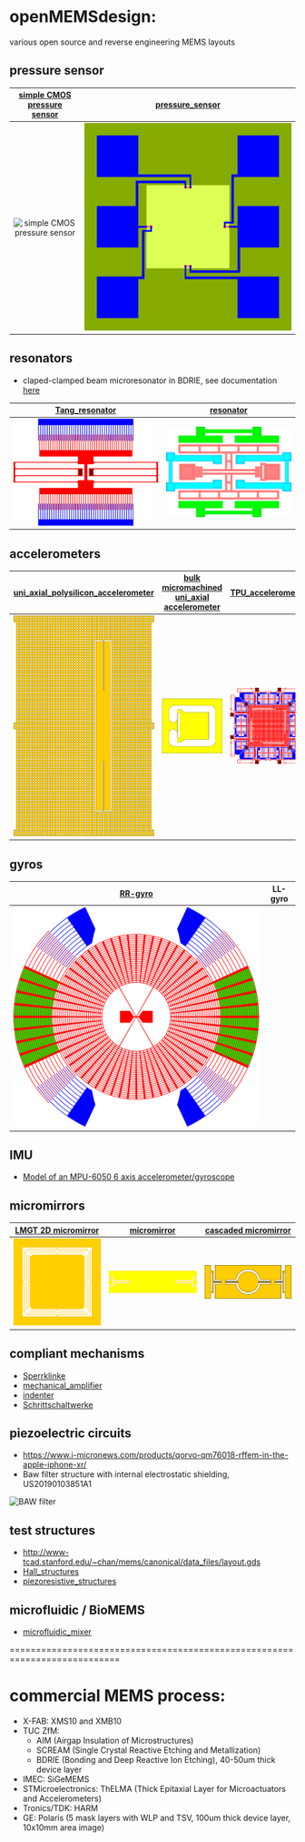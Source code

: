 # openMEMSdesign: 
various open source and reverse engineering MEMS layouts

## pressure sensor

| [simple CMOS pressure sensor](http://opencircuitdesign.com/~tim/research/sensor/sensor.html) | [pressure_sensor](https://github.com/Kolchuzhin/openMEMSdesign/blob/master/pressure_sensor.svg) | 
|:------------------:|:------------------:|
| ![simple CMOS pressure sensor](http://opencircuitdesign.com/~tim/research/sensor/giffiles/device.gif) | ![pressure_sensor](https://github.com/Kolchuzhin/openMEMSdesign/blob/master/pressure_sensor.svg) |

## resonators
* claped-clamped beam microresonator in BDRIE, see documentation [here](microresonator_in_BDRIE/readme.md)

| [Tang_resonator](https://github.com/Kolchuzhin/openMEMSdesign/blob/master/Tang_resonator.svg) | [resonator](https://github.com/Kolchuzhin/openMEMSdesign/blob/master/resonator.svg) | 
|:------------------:|:------------------:|
| ![Tang_resonator](https://github.com/Kolchuzhin/openMEMSdesign/blob/master/Tang_resonator.svg) | ![resonator](https://github.com/Kolchuzhin/openMEMSdesign/blob/master/resonator.svg) |

## accelerometers

| [uni_axial_polysilicon_accelerometer](https://github.com/Kolchuzhin/openMEMSdesign/blob/master/uni_axial_accelerometer.svg) | [bulk micromachined uni_axial accelerometer](https://github.com/Kolchuzhin/openMEMSdesign/blob/master/accelerometer.svg) | [TPU_accelerometer](https://github.com/Kolchuzhin/openMEMSdesign/blob/master/TPU_accelerometer.svg) | [uniaxial_BDRIE_accelerometer](https://github.com/Kolchuzhin/openMEMSdesign/blob/master/uniaxial_BDRIE_accelerometer.svg) |
|:------------------:|:------------------:|:------------------:|:------------------:|
| ![uni_axial_polysilicon_accelerometer](https://github.com/Kolchuzhin/openMEMSdesign/blob/master/uni_axial_accelerometer.svg) | ![bulk micromachined uni_axial accelerometer](https://github.com/Kolchuzhin/openMEMSdesign/blob/master/accelerometer.svg) | ![TPU_accelerometer](https://github.com/Kolchuzhin/openMEMSdesign/blob/master/TPU_accelerometer.svg) | ![uniaxial_BDRIE_accelerometer](https://github.com/Kolchuzhin/openMEMSdesign/blob/master/uniaxial_BDRIE_accelerometer.svg) |

## gyros

| [RR-gyro](hhttps://github.com/Kolchuzhin/openMEMSdesign/blob/master/RR-gyro.svg) | LL-gyro | 
|:------------------:|:------------------:|
| ![RR-gyro](https://github.com/Kolchuzhin/openMEMSdesign/blob/master/RR-gyro.svg) |  |

## IMU 
* [Model of an MPU-6050 6 axis accelerometer/gyroscope](https://www.printables.com/de/model/413667-mems-model-six-axis-imu-device/files)

## micromirrors

| [LMGT 2D micromirror](https://github.com/Kolchuzhin/openMEMSdesign/blob/master/LMGT_micromirror.svg) | [micromirror](https://github.com/Kolchuzhin/openMEMSdesign/blob/master/micromirror.svg) | [cascaded micromirror](https://github.com/Kolchuzhin/openMEMSdesign/blob/master/cascaded_micromirror.svg) | 
|:------------------:|:------------------:|:------------------:|
| ![LMGT_micromirror](https://github.com/Kolchuzhin/openMEMSdesign/blob/master/LMGT_micromirror.svg) | ![micromirror](https://github.com/Kolchuzhin/openMEMSdesign/blob/master/micromirror.svg) | ![cascaded_micromirror](https://github.com/Kolchuzhin/openMEMSdesign/blob/master/cascaded_micromirror.svg) |

## compliant mechanisms
* [Sperrklinke](https://github.com/Kolchuzhin/openMEMSdesign/blob/master/Sperrklinke.svg)
* [mechanical_amplifier](https://github.com/Kolchuzhin/openMEMSdesign/blob/master/mechanical_amplifier.svg)
* [indenter](https://github.com/Kolchuzhin/openMEMSdesign/blob/master/indenter.svg)
* [Schrittschaltwerke](https://nbn-resolving.org/urn:nbn:de:bsz:ch1-200800952)

## piezoelectric circuits
<!-- * https://www.systemplus.fr/reverse-costing-reports/qorvo-qm76018-rffem-in-the-apple-iphone-xr/
-->
* https://www.i-micronews.com/products/qorvo-qm76018-rffem-in-the-apple-iphone-xr/
* Baw filter structure with internal electrostatic shielding, US20190103851A1

![BAW filter](https://s3.i-micronews.com/uploads/2019/10/SP19478-Qorvo-QM76018-RF-SiP-Apple-iPhone-Xr_3_logo-2000x0-c-default.jpg)

## test structures
* http://www-tcad.stanford.edu/~chan/mems/canonical/data_files/layout.gds
* [Hall_structures](https://github.com/Kolchuzhin/openMEMSdesign/blob/master/Hall_structures.svg)
* [piezoresistive_structures](https://github.com/Kolchuzhin/openMEMSdesign/blob/master/piezoresistive_structures.svg)

## microfluidic / BioMEMS
* [microfluidic_mixer](https://github.com/Kolchuzhin/openMEMSdesign/blob/master/microfluidic_mixer.svg)

===========================================================================

# commercial MEMS process:
* X-FAB: XMS10 and XMB10
* TUC ZfM: 
  * AIM (Airgap Insulation of Microstructures)
  * SCREAM (Single Crystal Reactive Etching and Metallization)
  * BDRIE (Bonding and Deep Reactive Ion Etching), 40-50um thick device layer
* IMEC: SiGeMEMS
* STMicroelectronics: ThELMA (Thick Epitaxial Layer for Microactuators and Accelerometers)
* Tronics/TDK: HARM
* GE: Polaris (5 mask layers with WLP and TSV, 100um thick device layer, 10x10mm area image)
